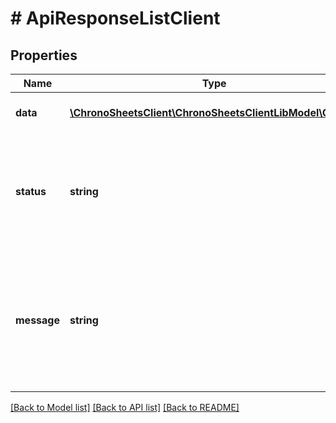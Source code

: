 # # ApiResponseListClient

## Properties

Name | Type | Description | Notes
------------ | ------------- | ------------- | -------------
**data** | [**\ChronoSheetsClient\ChronoSheetsClientLibModel\Client[]**](Client.md) | The main Data of the response | [optional]
**status** | **string** | The API response status. Indicates if the request was successful, failed or was unauthorised. | [optional]
**message** | **string** | A message to accompany the response status.  If the Status is failed, this message will hint why it failed and what you need to do. | [optional]

[[Back to Model list]](../../README.md#models) [[Back to API list]](../../README.md#endpoints) [[Back to README]](../../README.md)
